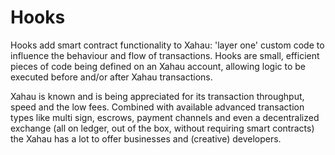# Hooks

Hooks add smart contract functionality to Xahau: 'layer one' custom code to influence the behaviour and flow of transactions. Hooks are small, efficient pieces of code being defined on an Xahau account, allowing logic to be executed before and/or after Xahau transactions.

Xahau is known and is being appreciated for its transaction throughput, speed and the low fees. Combined with available advanced transaction types like multi sign, escrows, payment channels and even a decentralized exchange (all on ledger, out of the box, without requiring smart contracts) the Xahau has a lot to offer businesses and (creative) developers.
